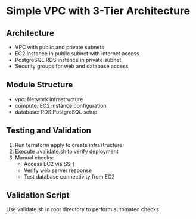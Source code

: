 # Simple VPC with 3-Tier Architecture

## Architecture
- VPC with public and private subnets
- EC2 instance in public subnet with internet access
- PostgreSQL RDS instance in private subnet
- Security groups for web and database access

## Module Structure
- vpc: Network infrastructure
- compute: EC2 instance configuration
- database: RDS PostgreSQL setup

## Testing and Validation
1. Run terraform apply to create infrastructure
2. Execute ./validate.sh to verify deployment
3. Manual checks:
   - Access EC2 via SSH
   - Verify web server response
   - Test database connectivity from EC2

## Validation Script
Use validate.sh in root directory to perform automated checks